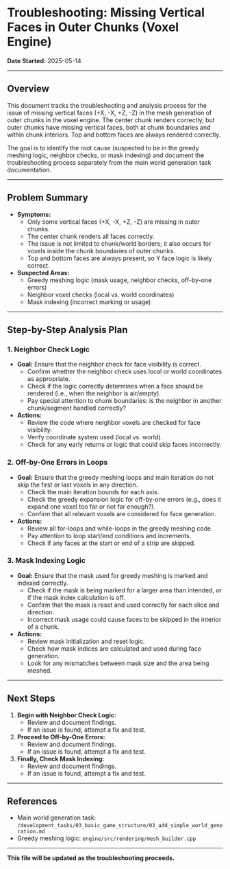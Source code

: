 # Troubleshooting: Missing Vertical Faces in Outer Chunks (Voxel Engine)

**Date Started:** 2025-05-14

---

## Overview

This document tracks the troubleshooting and analysis process for the issue of missing vertical faces (+X, -X, +Z, -Z) in the mesh generation of outer chunks in the voxel engine. The center chunk renders correctly, but outer chunks have missing vertical faces, both at chunk boundaries and within chunk interiors. Top and bottom faces are always rendered correctly.

The goal is to identify the root cause (suspected to be in the greedy meshing logic, neighbor checks, or mask indexing) and document the troubleshooting process separately from the main world generation task documentation.

---

## Problem Summary

- **Symptoms:**
    - Only some vertical faces (+X, -X, +Z, -Z) are missing in outer chunks.
    - The center chunk renders all faces correctly.
    - The issue is not limited to chunk/world borders; it also occurs for voxels inside the chunk boundaries of outer chunks.
    - Top and bottom faces are always present, so Y face logic is likely correct.
- **Suspected Areas:**
    - Greedy meshing logic (mask usage, neighbor checks, off-by-one errors)
    - Neighbor voxel checks (local vs. world coordinates)
    - Mask indexing (incorrect marking or usage)

---

## Step-by-Step Analysis Plan

### 1. Neighbor Check Logic
- **Goal:** Ensure that the neighbor check for face visibility is correct.
    - Confirm whether the neighbor check uses local or world coordinates as appropriate.
    - Check if the logic correctly determines when a face should be rendered (i.e., when the neighbor is air/empty).
    - Pay special attention to chunk boundaries: is the neighbor in another chunk/segment handled correctly?
- **Actions:**
    - Review the code where neighbor voxels are checked for face visibility.
    - Verify coordinate system used (local vs. world).
    - Check for any early returns or logic that could skip faces incorrectly.

### 2. Off-by-One Errors in Loops
- **Goal:** Ensure that the greedy meshing loops and main iteration do not skip the first or last voxels in any direction.
    - Check the main iteration bounds for each axis.
    - Check the greedy expansion logic for off-by-one errors (e.g., does it expand one voxel too far or not far enough?).
    - Confirm that all relevant voxels are considered for face generation.
- **Actions:**
    - Review all for-loops and while-loops in the greedy meshing code.
    - Pay attention to loop start/end conditions and increments.
    - Check if any faces at the start or end of a strip are skipped.

### 3. Mask Indexing Logic
- **Goal:** Ensure that the mask used for greedy meshing is marked and indexed correctly.
    - Check if the mask is being marked for a larger area than intended, or if the mask index calculation is off.
    - Confirm that the mask is reset and used correctly for each slice and direction.
    - Incorrect mask usage could cause faces to be skipped in the interior of a chunk.
- **Actions:**
    - Review mask initialization and reset logic.
    - Check how mask indices are calculated and used during face generation.
    - Look for any mismatches between mask size and the area being meshed.

---

## Next Steps

1. **Begin with Neighbor Check Logic:**
    - Review and document findings.
    - If an issue is found, attempt a fix and test.
2. **Proceed to Off-by-One Errors:**
    - Review and document findings.
    - If an issue is found, attempt a fix and test.
3. **Finally, Check Mask Indexing:**
    - Review and document findings.
    - If an issue is found, attempt a fix and test.

---

## References
- Main world generation task: `/development_tasks/03_basic_game_structure/03_add_simple_world_generation.md`
- Greedy meshing logic: `engine/src/rendering/mesh_builder.cpp`

---

**This file will be updated as the troubleshooting proceeds.**
